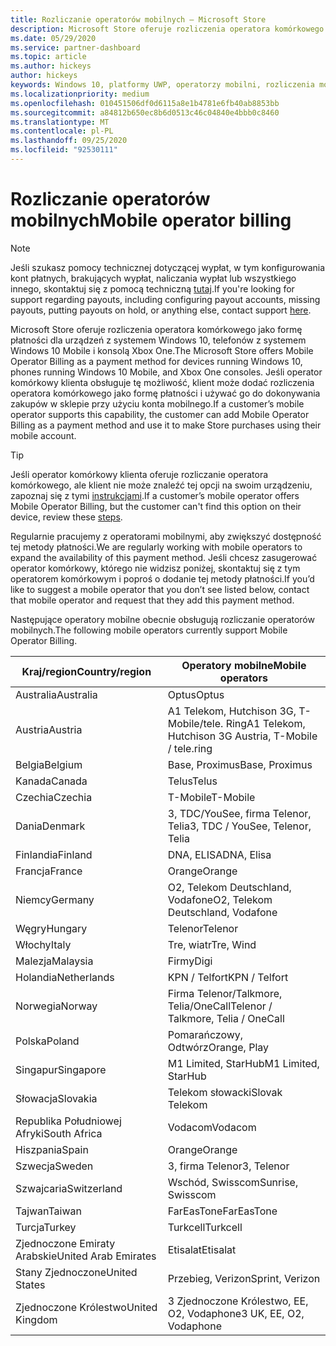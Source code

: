```yaml
---
title: Rozliczanie operatorów mobilnych — Microsoft Store
description: Microsoft Store oferuje rozliczenia operatora komórkowego jako formę płatności dla operatorów mobilnych, którzy obsługują tę funkcję.
ms.date: 05/29/2020
ms.service: partner-dashboard
ms.topic: article
ms.author: hickeys
author: hickeys
keywords: Windows 10, platformy UWP, operatorzy mobilni, rozliczenia mobilne, rozliczenia operatora komórkowego
ms.localizationpriority: medium
ms.openlocfilehash: 010451506df0d6115a8e1b4781e6fb40ab8853bb
ms.sourcegitcommit: a84812b650ec8b6d0513c46c04840e4bbb0c8460
ms.translationtype: MT
ms.contentlocale: pl-PL
ms.lasthandoff: 09/25/2020
ms.locfileid: "92530111"
---
```

# <a name="mobile-operator-billing"></a><span data-ttu-id="0e236-104">Rozliczanie operatorów mobilnych</span><span class="sxs-lookup"><span data-stu-id="0e236-104">Mobile operator billing</span></span>

> [!NOTE]
> <span data-ttu-id="0e236-105">Jeśli szukasz pomocy technicznej dotyczącej wypłat, w tym konfigurowania kont płatnych, brakujących wypłat, naliczania wypłat lub wszystkiego innego, skontaktuj się z pomocą techniczną [tutaj](https://developer.microsoft.com/windows/support).</span><span class="sxs-lookup"><span data-stu-id="0e236-105">If you're looking for support regarding payouts, including configuring payout accounts, missing payouts, putting payouts on hold, or anything else, contact support [here](https://developer.microsoft.com/windows/support).</span></span>

<span data-ttu-id="0e236-106">Microsoft Store oferuje rozliczenia operatora komórkowego jako formę płatności dla urządzeń z systemem Windows 10, telefonów z systemem Windows 10 Mobile i konsolą Xbox One.</span><span class="sxs-lookup"><span data-stu-id="0e236-106">The Microsoft Store offers Mobile Operator Billing as a payment method for devices running Windows 10, phones running Windows 10 Mobile, and Xbox One consoles.</span></span> <span data-ttu-id="0e236-107">Jeśli operator komórkowy klienta obsługuje tę możliwość, klient może dodać rozliczenia operatora komórkowego jako formę płatności i używać go do dokonywania zakupów w sklepie przy użyciu konta mobilnego.</span><span class="sxs-lookup"><span data-stu-id="0e236-107">If a customer’s mobile operator supports this capability, the customer can add Mobile Operator Billing as a payment method and use it to make Store purchases using their mobile account.</span></span>

> [!TIP]
>  <span data-ttu-id="0e236-108">Jeśli operator komórkowy klienta oferuje rozliczanie operatora komórkowego, ale klient nie może znaleźć tej opcji na swoim urządzeniu, zapoznaj się z tymi [instrukcjami](https://support.microsoft.com/instantanswers/b25d6dd6-fb8b-3710-1e13-4d30eb01b51f).</span><span class="sxs-lookup"><span data-stu-id="0e236-108">If a customer’s mobile operator offers Mobile Operator Billing, but the customer can't find this option on their device, review these [steps](https://support.microsoft.com/instantanswers/b25d6dd6-fb8b-3710-1e13-4d30eb01b51f).</span></span>

<span data-ttu-id="0e236-109">Regularnie pracujemy z operatorami mobilnymi, aby zwiększyć dostępność tej metody płatności.</span><span class="sxs-lookup"><span data-stu-id="0e236-109">We are regularly working with mobile operators to expand the availability of this payment method.</span></span> <span data-ttu-id="0e236-110">Jeśli chcesz zasugerować operator komórkowy, którego nie widzisz poniżej, skontaktuj się z tym operatorem komórkowym i poproś o dodanie tej metody płatności.</span><span class="sxs-lookup"><span data-stu-id="0e236-110">If you’d like to suggest a mobile operator that you don’t see listed below, contact that mobile operator and request that they add this payment method.</span></span>

<span data-ttu-id="0e236-111">Następujące operatory mobilne obecnie obsługują rozliczanie operatorów mobilnych.</span><span class="sxs-lookup"><span data-stu-id="0e236-111">The following mobile operators currently support Mobile Operator Billing.</span></span>

| <span data-ttu-id="0e236-112">Kraj/region</span><span class="sxs-lookup"><span data-stu-id="0e236-112">Country/region</span></span>       | <span data-ttu-id="0e236-113">Operatory mobilne</span><span class="sxs-lookup"><span data-stu-id="0e236-113">Mobile operators</span></span>                                        |
|----------------------|---------------------------------------------------------|
| <span data-ttu-id="0e236-114">Australia</span><span class="sxs-lookup"><span data-stu-id="0e236-114">Australia</span></span>            | <span data-ttu-id="0e236-115">Optus</span><span class="sxs-lookup"><span data-stu-id="0e236-115">Optus</span></span>                                                   |
| <span data-ttu-id="0e236-116">Austria</span><span class="sxs-lookup"><span data-stu-id="0e236-116">Austria</span></span>              | <span data-ttu-id="0e236-117">A1 Telekom, Hutchison 3G, T-Mobile/tele. Ring</span><span class="sxs-lookup"><span data-stu-id="0e236-117">A1 Telekom, Hutchison 3G Austria, T-Mobile / tele.ring</span></span>  |
| <span data-ttu-id="0e236-118">Belgia</span><span class="sxs-lookup"><span data-stu-id="0e236-118">Belgium</span></span>              | <span data-ttu-id="0e236-119">Base, Proximus</span><span class="sxs-lookup"><span data-stu-id="0e236-119">Base, Proximus</span></span>                                          |
| <span data-ttu-id="0e236-120">Kanada</span><span class="sxs-lookup"><span data-stu-id="0e236-120">Canada</span></span>               | <span data-ttu-id="0e236-121">Telus</span><span class="sxs-lookup"><span data-stu-id="0e236-121">Telus</span></span>                                                   |
| <span data-ttu-id="0e236-122">Czechia</span><span class="sxs-lookup"><span data-stu-id="0e236-122">Czechia</span></span>              | <span data-ttu-id="0e236-123">T-Mobile</span><span class="sxs-lookup"><span data-stu-id="0e236-123">T-Mobile</span></span>                                                |
| <span data-ttu-id="0e236-124">Dania</span><span class="sxs-lookup"><span data-stu-id="0e236-124">Denmark</span></span>              | <span data-ttu-id="0e236-125">3, TDC/YouSee, firma Telenor, Telia</span><span class="sxs-lookup"><span data-stu-id="0e236-125">3, TDC / YouSee, Telenor, Telia</span></span>                         |
| <span data-ttu-id="0e236-126">Finlandia</span><span class="sxs-lookup"><span data-stu-id="0e236-126">Finland</span></span>              | <span data-ttu-id="0e236-127">DNA, ELISA</span><span class="sxs-lookup"><span data-stu-id="0e236-127">DNA, Elisa</span></span>                                              |
| <span data-ttu-id="0e236-128">Francja</span><span class="sxs-lookup"><span data-stu-id="0e236-128">France</span></span>               | <span data-ttu-id="0e236-129">Orange</span><span class="sxs-lookup"><span data-stu-id="0e236-129">Orange</span></span>                                                  |
| <span data-ttu-id="0e236-130">Niemcy</span><span class="sxs-lookup"><span data-stu-id="0e236-130">Germany</span></span>              | <span data-ttu-id="0e236-131">O2, Telekom Deutschland, Vodafone</span><span class="sxs-lookup"><span data-stu-id="0e236-131">O2, Telekom Deutschland, Vodafone</span></span>                       |
| <span data-ttu-id="0e236-132">Węgry</span><span class="sxs-lookup"><span data-stu-id="0e236-132">Hungary</span></span>              | <span data-ttu-id="0e236-133">Telenor</span><span class="sxs-lookup"><span data-stu-id="0e236-133">Telenor</span></span>                                                 |
| <span data-ttu-id="0e236-134">Włochy</span><span class="sxs-lookup"><span data-stu-id="0e236-134">Italy</span></span>                | <span data-ttu-id="0e236-135">Tre, wiatr</span><span class="sxs-lookup"><span data-stu-id="0e236-135">Tre, Wind</span></span>                                               |
| <span data-ttu-id="0e236-136">Malezja</span><span class="sxs-lookup"><span data-stu-id="0e236-136">Malaysia</span></span>             | <span data-ttu-id="0e236-137">Firmy</span><span class="sxs-lookup"><span data-stu-id="0e236-137">Digi</span></span>                                                    |
| <span data-ttu-id="0e236-138">Holandia</span><span class="sxs-lookup"><span data-stu-id="0e236-138">Netherlands</span></span>          | <span data-ttu-id="0e236-139">KPN / Telfort</span><span class="sxs-lookup"><span data-stu-id="0e236-139">KPN / Telfort</span></span>                                           |
| <span data-ttu-id="0e236-140">Norwegia</span><span class="sxs-lookup"><span data-stu-id="0e236-140">Norway</span></span>               | <span data-ttu-id="0e236-141">Firma Telenor/Talkmore, Telia/OneCall</span><span class="sxs-lookup"><span data-stu-id="0e236-141">Telenor / Talkmore, Telia / OneCall</span></span>                     |
| <span data-ttu-id="0e236-142">Polska</span><span class="sxs-lookup"><span data-stu-id="0e236-142">Poland</span></span>               | <span data-ttu-id="0e236-143">Pomarańczowy, Odtwórz</span><span class="sxs-lookup"><span data-stu-id="0e236-143">Orange, Play</span></span>                                            |
| <span data-ttu-id="0e236-144">Singapur</span><span class="sxs-lookup"><span data-stu-id="0e236-144">Singapore</span></span>            | <span data-ttu-id="0e236-145">M1 Limited, StarHub</span><span class="sxs-lookup"><span data-stu-id="0e236-145">M1 Limited, StarHub</span></span>                                     |
| <span data-ttu-id="0e236-146">Słowacja</span><span class="sxs-lookup"><span data-stu-id="0e236-146">Slovakia</span></span>             | <span data-ttu-id="0e236-147">Telekom słowacki</span><span class="sxs-lookup"><span data-stu-id="0e236-147">Slovak Telekom</span></span>                                          |
| <span data-ttu-id="0e236-148">Republika Południowej Afryki</span><span class="sxs-lookup"><span data-stu-id="0e236-148">South Africa</span></span>         | <span data-ttu-id="0e236-149">Vodacom</span><span class="sxs-lookup"><span data-stu-id="0e236-149">Vodacom</span></span>                                                 |
| <span data-ttu-id="0e236-150">Hiszpania</span><span class="sxs-lookup"><span data-stu-id="0e236-150">Spain</span></span>                | <span data-ttu-id="0e236-151">Orange</span><span class="sxs-lookup"><span data-stu-id="0e236-151">Orange</span></span>                                                  |
| <span data-ttu-id="0e236-152">Szwecja</span><span class="sxs-lookup"><span data-stu-id="0e236-152">Sweden</span></span>               | <span data-ttu-id="0e236-153">3, firma Telenor</span><span class="sxs-lookup"><span data-stu-id="0e236-153">3, Telenor</span></span>                                              |
| <span data-ttu-id="0e236-154">Szwajcaria</span><span class="sxs-lookup"><span data-stu-id="0e236-154">Switzerland</span></span>          | <span data-ttu-id="0e236-155">Wschód, Swisscom</span><span class="sxs-lookup"><span data-stu-id="0e236-155">Sunrise, Swisscom</span></span>                                       |
| <span data-ttu-id="0e236-156">Tajwan</span><span class="sxs-lookup"><span data-stu-id="0e236-156">Taiwan</span></span>               | <span data-ttu-id="0e236-157">FarEasTone</span><span class="sxs-lookup"><span data-stu-id="0e236-157">FarEasTone</span></span>                                              |
| <span data-ttu-id="0e236-158">Turcja</span><span class="sxs-lookup"><span data-stu-id="0e236-158">Turkey</span></span>               | <span data-ttu-id="0e236-159">Turkcell</span><span class="sxs-lookup"><span data-stu-id="0e236-159">Turkcell</span></span>                                                |
| <span data-ttu-id="0e236-160">Zjednoczone Emiraty Arabskie</span><span class="sxs-lookup"><span data-stu-id="0e236-160">United Arab Emirates</span></span> | <span data-ttu-id="0e236-161">Etisalat</span><span class="sxs-lookup"><span data-stu-id="0e236-161">Etisalat</span></span>                                                |
| <span data-ttu-id="0e236-162">Stany Zjednoczone</span><span class="sxs-lookup"><span data-stu-id="0e236-162">United States</span></span>        | <span data-ttu-id="0e236-163">Przebieg, Verizon</span><span class="sxs-lookup"><span data-stu-id="0e236-163">Sprint, Verizon</span></span>                                         |
| <span data-ttu-id="0e236-164">Zjednoczone Królestwo</span><span class="sxs-lookup"><span data-stu-id="0e236-164">United Kingdom</span></span>       | <span data-ttu-id="0e236-165">3 Zjednoczone Królestwo, EE, O2, Vodaphone</span><span class="sxs-lookup"><span data-stu-id="0e236-165">3 UK, EE, O2, Vodaphone</span></span>                                 |
